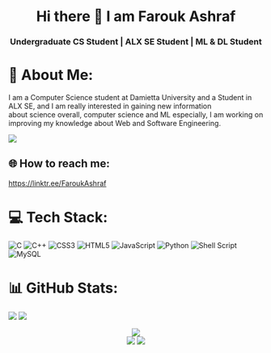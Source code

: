 <h1 align="center">Hi there 👋 I am Farouk Ashraf</h1>
<h3 align="center">Undergraduate CS Student | ALX SE Student | ML & DL Student</h3>

# 💫 About Me:
I am a Computer Science student at Damietta University and a Student in ALX SE, and I am really interested in gaining new information <br>about science overall, computer science and ML especially, I am working on improving my knowledge about Web and Software Engineering.


[![](https://visitcount.itsvg.in/api?id=FaroukAshrafElshamy&icon=5&color=3)](https://visitcount.itsvg.in)
## 🌐 How to reach me:
https://linktr.ee/FaroukAshraf

# 💻 Tech Stack:
![C](https://img.shields.io/badge/c-%2300599C.svg?style=flat&logo=c&logoColor=white) ![C++](https://img.shields.io/badge/c++-%2300599C.svg?style=flat&logo=c%2B%2B&logoColor=white) ![CSS3](https://img.shields.io/badge/css3-%231572B6.svg?style=flat&logo=css3&logoColor=white) ![HTML5](https://img.shields.io/badge/html5-%23E34F26.svg?style=flat&logo=html5&logoColor=white) ![JavaScript](https://img.shields.io/badge/javascript-%23323330.svg?style=flat&logo=javascript&logoColor=%23F7DF1E) ![Python](https://img.shields.io/badge/python-3670A0?style=flat&logo=python&logoColor=ffdd54) ![Shell Script](https://img.shields.io/badge/shell_script-%23121011.svg?style=flat&logo=gnu-bash&logoColor=white) ![MySQL](https://img.shields.io/badge/mysql-%2300000f.svg?style=flat&logo=mysql&logoColor=white)
# 📊 GitHub Stats:
![](https://github-readme-streak-stats.herokuapp.com/?user=FaroukAshrafElshamy&theme=gotham&hide_border=true)
![](https://github-readme-stats.vercel.app/api/top-langs/?username=FaroukAshrafElshamy&theme=gotham&hide_border=true&include_all_commits=true&count_private=false&layout=compact)

<div align="center">

![](https://github-readme-stats.vercel.app/api/top-langs/?username=Mohamed-Mostafaaa&layout=compact&theme=radical)<br>
![](https://github-readme-streak-stats.herokuapp.com/?user=FaroukAshrafElshamy&theme=gotham&hide_border=true)  ![](https://github-readme-stats.vercel.app/api/top-langs/?username=FaroukAshrafElshamy&theme=gotham&hide_border=true&include_all_commits=true&count_private=false&layout=compact)
<br>
